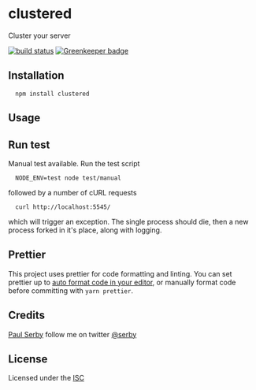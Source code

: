 # clustered

Cluster your server

[![build status](https://secure.travis-ci.org/serby/clustered.png)](http://travis-ci.org/serby/clustered) [![Greenkeeper badge](https://badges.greenkeeper.io/serby/clustered.svg)](https://greenkeeper.io/)

## Installation

      npm install clustered

## Usage

## Run test

Manual test available. Run the test script

      NODE_ENV=test node test/manual

followed by a number of cURL requests

      curl http://localhost:5545/

which will trigger an exception. The single process should die, then a new process forked in it's place, along with logging.

## Prettier

This project uses prettier for code formatting and linting. You can set prettier
up to [auto format code in your editor](https://prettier.io/docs/en/editors.html),
or manually format code before committing with `yarn prettier`.

## Credits

[Paul Serby](https://github.com/serby/) follow me on twitter [@serby](http://twitter.com/serby)

## License

Licensed under the [ISC](https://opensource.org/licenses/ISC)
